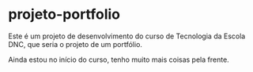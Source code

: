 # projeto-portfolio
Este é um projeto de desenvolvimento do curso de Tecnologia da Escola DNC, que seria o projeto de um portfólio.

Ainda estou no início do curso, tenho muito mais coisas pela frente.
